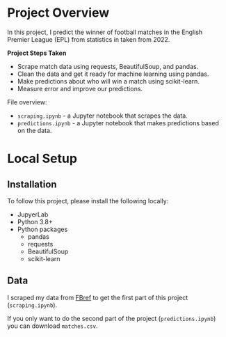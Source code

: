 # Project Overview

In this project, I predict the winner of football matches in the English Premier League (EPL) from statistics in taken from 2022.  

**Project Steps Taken**

* Scrape match data using requests, BeautifulSoup, and pandas.  
* Clean the data and get it ready for machine learning using pandas.
* Make predictions about who will win a match using scikit-learn.
* Measure error and improve our predictions.


File overview:

* `scraping.ipynb` - a Jupyter notebook that scrapes the data.
* `predictions.ipynb` - a Jupyter notebook that makes predictions based on the data.

# Local Setup

## Installation

To follow this project, please install the following locally:

* JupyerLab
* Python 3.8+
* Python packages
    * pandas
    * requests
    * BeautifulSoup
    * scikit-learn
    
## Data

I scraped my data from [FBref](https://fbref.com/en/) to get the first part of this project (`scraping.ipynb`).

If you only want to do the second part of the project (`predictions.ipynb`) you can download `matches.csv`.
